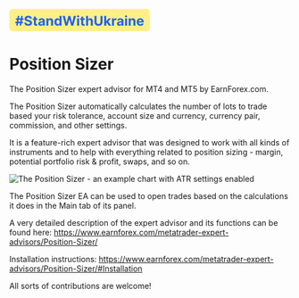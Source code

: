 [![Stand With Ukraine](https://raw.githubusercontent.com/vshymanskyy/StandWithUkraine/main/badges/StandWithUkraine.svg)](https://github.com/vshymanskyy/StandWithUkraine/blob/main/docs/README.md)
# Position Sizer

The Position Sizer expert advisor for MT4 and MT5 by EarnForex.com.

The Position Sizer automatically calculates the number of lots to trade based your risk tolerance, account size and currency, currency pair, commission, and other settings.

It is a feature-rich expert advisor that was designed to work with all kinds of instruments and to help with everything related to position sizing - margin, potential portfolio risk & profit, swaps, and so on.

![The Position Sizer - an example chart with ATR settings enabled](https://github.com/EarnForex/PositionSizer/blob/master/README%20Images/Position%20Sizer%20Example%20with%20ATR%20Settings.png)

The Position Sizer EA can be used to open trades based on the calculations it does in the Main tab of its panel.

A very detailed description of the expert advisor and its functions can be found here: https://www.earnforex.com/metatrader-expert-advisors/Position-Sizer/

Installation instructions: https://www.earnforex.com/metatrader-expert-advisors/Position-Sizer/#Installation

All sorts of contributions are welcome!
